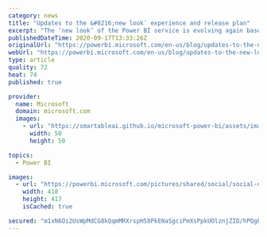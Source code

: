 ```yaml
---
category: news
title: "Updates to the &#8216;new look᾿ experience and release plan"
excerpt: "The ‘new look’ of the Power BI service is evolving again based on your feedback during public preview&#8230;"
publishedDateTime: 2020-09-17T13:33:26Z
originalUrl: "https://powerbi.microsoft.com/en-us/blog/updates-to-the-new-look-experience-and-release-plan/"
webUrl: "https://powerbi.microsoft.com/en-us/blog/updates-to-the-new-look-experience-and-release-plan/"
type: article
quality: 72
heat: 74
published: true

provider:
  name: Microsoft
  domain: microsoft.com
  images:
    - url: "https://smartableai.github.io/microsoft-power-bi/assets/images/organizations/microsoft.com-50x50.jpg"
      width: 50
      height: 50

topics:
  - Power BI

images:
  - url: "https://powerbi.microsoft.com/pictures/shared/social/social-default-image.png"
    width: 418
    height: 417
    isCached: true

secured: "m1xN6Oi2UsWpMdCG8kQqmMRXrspH58PkENaSgciPmXsPpkUOlznjZID/hPQgP9js4CQJ8a77LUxgxQ3HGJECZP0h3avUY4SjT5/dPDtp3UcRG1uJtDFJOTu5MdFMJ5syeKjJEvRFR1oqVfTlpzFDWIlB5wJziJh2FQDvzssIIANwOsyoD9cf+xh5kQZhAL3IbnN+qv0g0nhYHZdFKC6V2GnSiKv2YsCe2v3bIQZA39i9xG8ibDdmqEhl5n04FBbfA+TGjdHgKW2s3r3Y4gmahtZxzn+/736v5vPC7fTxPXLo70fhP8i1lywhOrhpc0z4vfkcNeE/nnGii8pRZpS/XaVdH2BPQAQ7flnuZdgcc+M=;23Sio4AfEIAHmbOkXgT1bA=="
---
```


